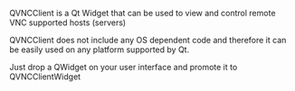 QVNCClient is a Qt Widget that can be used to view and control remote VNC supported hosts (servers)

QVNCClient does not include any OS dependent code and therefore it can be easily used on any platform supported by Qt.

Just drop a QWidget on your user interface and promote it to QVNCClientWidget